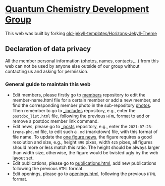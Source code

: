 # [Quantum Chemistry Development Group](https://quantchemdev.github.io)
This web was built by forking [old-jekyll-templates/Horizons-Jekyll-Theme](https://github.com/old-jekyll-templates/Horizons-Jekyll-Theme)
## Declaration of data privacy
All the member personal information (photos, names, contacts,...) from this web can not be used by anyone else outside of our group without contacting us and asking for permission.
### General guide to maintain this web
* Edit members, please firstly go to [members](https://github.com/quantchemdev/quantchemdev.github.io/tree/master/members) repository to edit the member-name.html file for a certain member or add a new member, and find the corresponding member photo in the sub-repository [photos](https://github.com/quantchemdev/quantchemdev.github.io/tree/master/members/photos). Then remember to go to [_includes](https://github.com/quantchemdev/quantchemdev.github.io/tree/master/_includes) repository, e.g., enter the `postdoc_list.html` file, following the previous `HTML` format to add or remove a postdoc member link command.
* Edit news, please go to [_posts](https://github.com/quantchemdev/quantchemdev.github.io/tree/master/_posts) repository, e.g., enter the `2021-07-23-irene-phd.md` file, to edit such a `.md` (markdown) file, with this format of file name. To update the [one figure news](https://quantchemdev.github.io/blog/), the figure requires a good resolution and size, e.g., height `490` pixes, width `425` pixes, all figures should more or less match this ratio. The height should be always larger than width size, otherwise, the figure would be twisted ugly by the web layout set.
* Edit publications, please go to [publications.html](https://github.com/quantchemdev/quantchemdev.github.io/tree/master/publications.html), add new publications following the previous `HTML` format.
* Edit openings, please go to [openings.html](https://github.com/quantchemdev/quantchemdev.github.io/tree/master/openings.html), following the previous `HTML` format.
